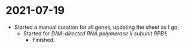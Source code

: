 # 2021-07-19

- Started a manual curation for all genes, updating the sheet as I go;
	- Started for *DNA-directed RNA polymerase II subunit RPB1*;
		- Finished.